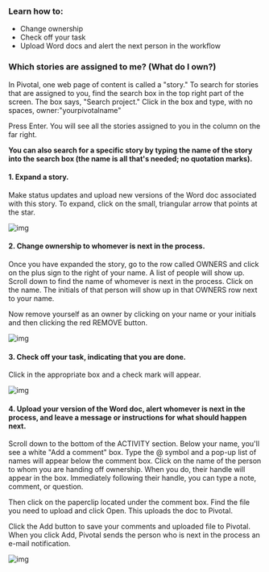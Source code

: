 ### Learn how to:
- Change ownership
- Check off your task
- Upload Word docs and alert the next person in the workflow

### Which stories are assigned to me? (What do I own?)
In Pivotal, one web page of content is called a "story." To search for stories that are assigned to you, find the search box in the top right part of the screen. The box says, "Search project." Click in the box and type, with no spaces, owner:"yourpivotalname"

Press Enter. You will see all the stories assigned to you in the column on the far right.

**You can also search for a specific story by typing the name of the story into the search box (the name is all that's needed; no quotation marks).**

#### 1. Expand a story.

Make status updates and upload new versions of the Word doc associated with this story. To expand, click on the small, triangular arrow that points at the star.

![img](/img/docs/pivotal/pivotal1.png)


#### 2. Change ownership to whomever is next in the process.

Once you have expanded the story, go to the row called OWNERS and click on the plus sign to the right of your name. A list of people will show up. Scroll down to find the name of whomever is next in the process. Click on the name. The initials of that person will show up in that OWNERS row next to your name.

Now remove yourself as an owner by clicking on your name or your initials and then clicking the red REMOVE button.

![img](/img/docs/pivotal/pivotal2.png)


#### 3. Check off your task, indicating that you are done.

Click in the appropriate box and a check mark will appear.

![img](/img/docs/pivotal/pivotal3.png)


#### 4. Upload your version of the Word doc, alert whomever is next in the process, and leave a message or instructions for what should happen next.

Scroll down to the bottom of the ACTIVITY section. Below your name, you'll see a white "Add a comment" box. Type the @ symbol and a pop-up list of names will appear below the comment box. Click on the name of the person to whom you are handing off ownership. When you do, their handle will appear in the box. Immediately following their handle, you can type a note, comment, or question.

Then click on the paperclip located under the comment box. Find the file you need to upload and click Open. This uploads the doc to Pivotal.

Click the Add button to save your comments and uploaded file to Pivotal. When you click Add, Pivotal sends the person who is next in the process an e-mail notification.

![img](/img/docs/pivotal/pivotal4.png)

